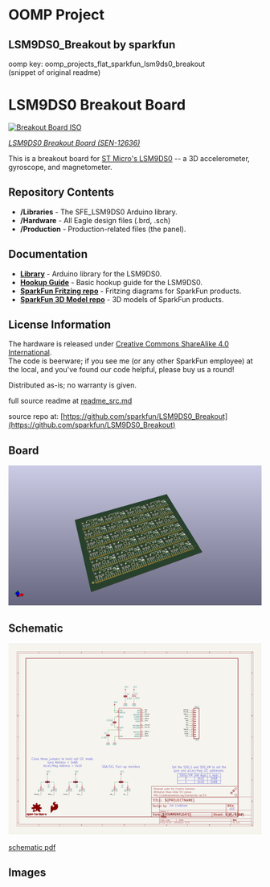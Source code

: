 # OOMP Project  
## LSM9DS0_Breakout  by sparkfun  
  
oomp key: oomp_projects_flat_sparkfun_lsm9ds0_breakout  
(snippet of original readme)  
  
LSM9DS0 Breakout Board  
======================  
  
[![Breakout Board ISO](https://cdn.sparkfun.com//assets/parts/9/3/1/9/12636-01.jpg)](https://www.sparkfun.com/products/12636)  
  
_[LSM9DS0 Breakout Board (SEN-12636)](https://www.sparkfun.com/products/12636)_  
  
This is a breakout board for [ST Micro's LSM9DS0](http://www.st.com/web/catalog/sense_power/FM89/SC1448/PF258556) -- a 3D accelerometer, gyroscope, and magnetometer.  
  
Repository Contents  
-------------------  
* **/Libraries** - The SFE_LSM9DS0 Arduino library.  
* **/Hardware** - All Eagle design files (.brd, .sch)  
* **/Production** - Production-related files (the panel).  
  
Documentation  
--------------  
* **[Library](https://github.com/sparkfun/SparkFun_LSM9DS0_Arduino_Library)** - Arduino library for the LSM9DS0.  
* **[Hookup Guide](https://learn.sparkfun.com/tutorials/lsm9ds0-hookup-guide)** - Basic hookup guide for the LSM9DS0.  
* **[SparkFun Fritzing repo](https://github.com/sparkfun/Fritzing_Parts)** - Fritzing diagrams for SparkFun products.  
* **[SparkFun 3D Model repo](https://github.com/sparkfun/3D_Models)** - 3D models of SparkFun products.   
  
License Information  
-------------------  
The hardware is released under [Creative Commons ShareAlike 4.0 International](https://creativecommons.org/licenses/by-sa/4.0/).  
The code is beerware; if you see me (or any other SparkFun employee) at the local, and you've found our code helpful, please buy us a round!  
  
Distributed as-is; no warranty is given.  
  
  full source readme at [readme_src.md](readme_src.md)  
  
source repo at: [https://github.com/sparkfun/LSM9DS0_Breakout](https://github.com/sparkfun/LSM9DS0_Breakout)  
## Board  
  
[![working_3d.png](working_3d_600.png)](working_3d.png)  
## Schematic  
  
[![working_schematic.png](working_schematic_600.png)](working_schematic.png)  
  
[schematic pdf](working_schematic.pdf)  
## Images  
